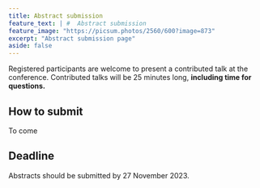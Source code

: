 ```yaml
---
title: Abstract submission
feature_text: | #  Abstract submission
feature_image: "https://picsum.photos/2560/600?image=873"
excerpt: "Abstract submission page"
aside: false
---
```


Registered participants are welcome to present a contributed talk at the conference. Contributed talks will be 25 minutes long, **including time for questions.**

## How to submit

To come

## Deadline

Abstracts should be submitted by 27 November 2023.
